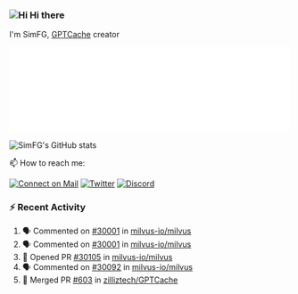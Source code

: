 ### <img src='https://qpluspicture.oss-cn-beijing.aliyuncs.com/6LjjQA/Hi.gif' alt='Hi' width="24"/> Hi there

I'm SimFG, [GPTCache](https://github.com/zilliztech/GPTCache) creator

![Metrics 👋](/metrics.plugin.followup.user.svg)

![SimFG's GitHub stats](https://github-readme-stats.vercel.app/api?username=SimFG&show_icons=true&theme=radical&count_private=true)

📫 How to reach me:

[![Connect on Mail](https://img.shields.io/badge/Ask%20me-anything-1abc9c.svg)](mailto:1142838399@qq.com)
[![Twitter](https://img.shields.io/twitter/follow/FogSim?style=social)](https://twitter.com/FogSim)
[![Discord](https://img.shields.io/discord/1092648432495251507?label=Discord&logo=discord)](https://discord.gg/Q8C6WEjSWV)

### :zap: Recent Activity

<!--START_SECTION:activity-->
1. 🗣 Commented on [#30001](https://github.com/milvus-io/milvus/issues/30001) in [milvus-io/milvus](https://github.com/milvus-io/milvus)
2. 🗣 Commented on [#30001](https://github.com/milvus-io/milvus/issues/30001) in [milvus-io/milvus](https://github.com/milvus-io/milvus)
3. 💪 Opened PR [#30105](https://github.com/milvus-io/milvus/pull/30105) in [milvus-io/milvus](https://github.com/milvus-io/milvus)
4. 🗣 Commented on [#30092](https://github.com/milvus-io/milvus/issues/30092) in [milvus-io/milvus](https://github.com/milvus-io/milvus)
5. 🎉 Merged PR [#603](https://github.com/zilliztech/GPTCache/pull/603) in [zilliztech/GPTCache](https://github.com/zilliztech/GPTCache)
<!--END_SECTION:activity-->

